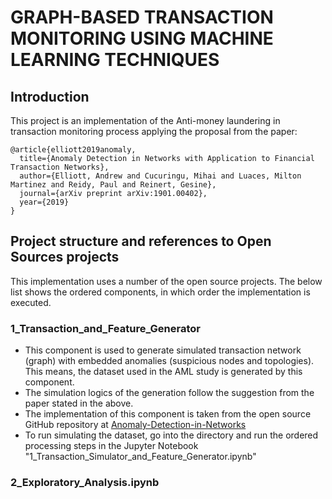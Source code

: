 # GRAPH-BASED TRANSACTION MONITORING USING MACHINE LEARNING TECHNIQUES

## Introduction
This project is an implementation of the Anti-money laundering in transaction monitoring process applying the proposal from the paper:
<pre><code>@article{elliott2019anomaly,
  title={Anomaly Detection in Networks with Application to Financial Transaction Networks},
  author={Elliott, Andrew and Cucuringu, Mihai and Luaces, Milton Martinez and Reidy, Paul and Reinert, Gesine},
  journal={arXiv preprint arXiv:1901.00402},
  year={2019}
}
</code></pre>

## Project structure and references to Open Sources projects
This implementation uses a number of the open source projects. The below list shows the ordered components, in which order the implementation is executed. 

### 1_Transaction_and_Feature_Generator
* This component is used to generate simulated transaction network (graph) with embedded anomalies (suspicious nodes and topologies). This means, the dataset used in the AML study is generated by this component. 
* The simulation logics of the generation follow the suggestion from the paper stated in the above. 
* The implementation of this component is taken from the open source GitHub repository at [Anomaly-Detection-in-Networks](https://github.com/zhangcheng1006/Anomaly-Detection-in-Networks.git)
* To run simulating the dataset, go into the directory and run the ordered processing steps in the Jupyter Notebook "1_Transaction_Simulator_and_Feature_Generator.ipynb"

### 2_Exploratory_Analysis.ipynb







